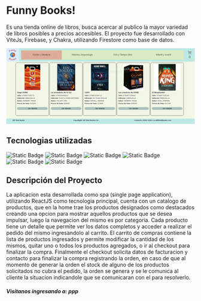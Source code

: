 # Funny Books!

Es una tienda online de libros, busca acercar al publico la mayor variedad de libros posibles a precios accesibles.
El proyecto fue desarrollado con ViteJs, Firebase, y Chakra, utilizando Firestore como base de datos.

![portada.png](./mkdown/portada.png)

## Tecnologias utilizadas
![Static Badge](https://img.shields.io/badge/ReactJS%20-%201234?style=plastic&logo=react&logoColor=ffffff&labelColor=%2361DAFB&color=%2361DAFB) ![Static Badge](https://img.shields.io/badge/FireStore%20-%201234?style=plastic&logo=firebase&logoColor=ffffff&labelColor=%2361DAFB&color=%2361DAFB) ![Static Badge](https://img.shields.io/badge/Chakra%20UI%20-%201234?style=plastic&logo=chakraui&logoColor=ffffff&labelColor=%2361DAFB&color=%2361DAFB) ![Static Badge](https://img.shields.io/badge/Vite%20-%201234?style=plastic&logo=vite&logoColor=ffffff&labelColor=%2361DAFB&color=%2361DAFB) ![Static Badge](https://img.shields.io/badge/React%20Router-%201234?style=plastic&logo=reactrouter&logoColor=ffffff&labelColor=%2361DAFB&color=%2361DAFB) ![Static Badge](https://img.shields.io/badge/Sweet%20Alert%202-%201234?style=plastic&logoColor=ffffff&labelColor=%2361DAFB&color=%2361DAFB)

## Descripción del Proyecto

La aplicacion esta desarrollada como spa (single page application), utilizando ReactJS como tecnologia principal, cuenta con un catalogo de productos, que en la home trae los productos designados como destacados creando una opcion para mostrar aquellos productos que se desea impulsar, luego la navegacion del mismo es por categoria.
Cada producto tiene un detalle que permite ver los datos completos y acceder a realizar el pedido del mismo ingresandolo al carrito.
El carrito de compras contiene la lista de productos ingresados y permite modificar la cantidad de los mismos, quitar uno o todos los productos agregados, o ir al checkout para finalizar la compra.
Finalmente el checkout solicita datos de facturacion y contacto para finalizar la compra registrando la orden, en caso de que al momento de generar la orden el stock de alguno de los productos solicitados no cubra el pedido, la orden se genera y se le comunica al cliente la situacion indicandole que se comunicaran con el para resolverlo.

##### Visitanos ingresando a: ppp 
